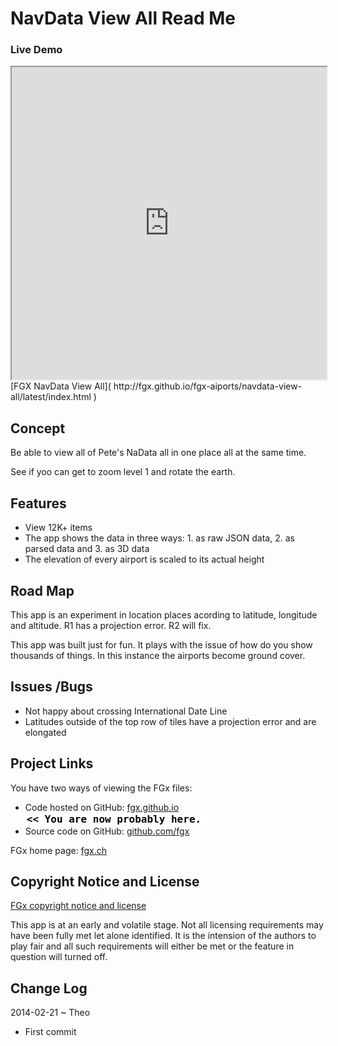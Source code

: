 NavData View All Read Me
========================

### Live Demo
<iframe src="http://fgx.github.io/fgx-aiports/navdata-view-all/latest/index.html" width=100% height=500px class='overview' >
There is an `iframe` here. It is not visible when viewed on github.com/fgx. To view, please go to fgx.github.io. See 'Project Links' just below.
</iframe>
[FGX NavData View All]( http://fgx.github.io/fgx-aiports/navdata-view-all/latest/index.html )


## Concept
Be able to view all of Pete's NaData all in one place all at the same time.

See if yoo can get to zoom level 1 and rotate the earth.


## Features

* View 12K+ items
* The app shows the data in three ways: 1. as raw JSON data, 2. as parsed data and 3. as 3D data 
* The elevation of every airport is scaled to its actual height

## Road Map
This app is an experiment in location places acording to latitude, longitude and altitude. R1 has a projection error. R2 will fix.

This app was built just for fun. It plays with the issue of how do you show thousands of things. In this instance the airports become ground cover.



## Issues /Bugs

* Not happy about crossing International Date Line
* Latitudes outside of the top row of tiles have a projection error and are elongated

## Project Links

You have two ways of viewing the FGx files:

* Code hosted on GitHub: [fgx.github.io]( http://fgx.github.io/fgx-airports/navdata-view-all/ "view the files as apps." ) <input value="<< You are now probably here." size=28 style="font:bold 12pt monospace;border-width:0;" >  
* Source code on GitHub: [github.com/fgx]( https://github.com/fgx/fgx-airports/navdata-view-all/ "View the files as source code." ) <scan style=display:none ><< You are now probably here.</scan>

FGx home page: [fgx.ch]( http://www.fgx.ch )

## Copyright Notice and License

[FGx copyright notice and license]( https://github.com/fgx/fgx.github.io/blob/master/fgx-copyright-notice-and-license.md )

This app is at an early and volatile stage. Not all licensing requirements may have been fully met let alone identified. It is the intension of the authors to play fair and all such requirements will either be met or the feature in question will turned off.


## Change Log

2014-02-21 ~ Theo

* First commit






